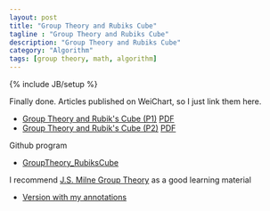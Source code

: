 ```yaml
---
layout: post
title: "Group Theory and Rubiks Cube"
tagline : "Group Theory and Rubiks Cube"
description: "Group Theory and Rubiks Cube"
category: "Algorithm"
tags: [group theory, math, algorithm]
---
```

{% include JB/setup %}


Finally done. Articles published on WeiChart, so I just link them here.

  * [Group Theory and Rubik's Cube (P1)](https://mp.weixin.qq.com/s/D3ZHMDPgChuCKnMcu95a9A) [PDF](/images/Accela-group-theory-and-rubiks-cube-p1.pdf)
  * [Group Theory and Rubik's Cube (P2)](https://mp.weixin.qq.com/s/Tdm__uUNuMbC8fCHk8ZvlQ) [PDF](/images/Accela-group-theory-and-rubiks-cube-p2.pdf)

Github program

  * [GroupTheory_RubiksCube](https://github.com/accelazh/GroupTheory_RubiksCube)


I recommend [J.S. Milne Group Theory](https://www.jmilne.org/math/CourseNotes/GT310.pdf) as a good learning material

  * [Version with my annotations](/images/Accela-group-theory-book-annotated.pdf)
